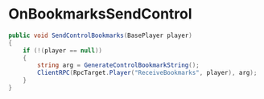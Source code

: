 <Badge type="danger" text="Carbon Compatible"/><Badge type="warning" text="Oxide Compatible"/>
# OnBookmarksSendControl
```csharp
public void SendControlBookmarks(BasePlayer player)
{
	if (!(player == null))
	{
		string arg = GenerateControlBookmarkString();
		ClientRPC(RpcTarget.Player("ReceiveBookmarks", player), arg);
	}
}

```
